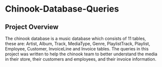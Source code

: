 # Chinook-Database-Queries
## Project Overview
The chinook database is a music database which consists of 11 tables, these are:
Artist,
Album,
Track,
MediaType,
Genre,
PlaylistTrack,
Playlist,
Employee,
Customer,
InvoiceLine and
Invoice tables.
The queries in this project was written to help the chinook team to better understand the media in their store, their customers and employees, and their invoice information.

